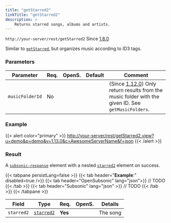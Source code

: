 ```yaml
---
title: "getStarred2"
linkTitle: "getStarred2"
description: >
    Returns starred songs, albums and artists.
---
```


`http://your-server/rest/getStarred2` Since [1.8.0](../../subsonic-versions)

Similar to [`getStarred`](../getstarred), but organizes music according to ID3 tags.

### Parameters

| Parameter | Req. | OpenS. | Default | Comment |
| --- | --- | --- | --- | --- |
| `musicFolderId` | No  |  |    | (Since [1.12.0](../../subsonic-versions)) Only return results from the music folder with the given ID. See `getMusicFolders`. |

### Example

{{< alert color="primary" >}} <http://your-server/rest/getStarred2.view?u=demo&p=demo&v=1.13.0&c=AwesomeServerName&f=json> {{< /alert >}}

### Result

A [`subsonic-response`](../../responses/subsonic-response) element with a nested [`starred2`](../../responses/starred2) element on success.

{{< tabpane persistLang=false >}}
{{< tab header="**Example**:" disabled=true />}}
{{< tab header="OpenSubsonic" lang="json">}}
// TODO
{{< /tab >}}
{{< tab header="Subsonic" lang="json" >}}
// TODO
{{< /tab >}}
{{< /tabpane >}}

| Field |  Type | Req. | OpenS. | Details |
| --- | --- | --- | --- | --- |
| `starred2` | [`starred2`](../../responses/starred2) | **Yes** |     | The song |
